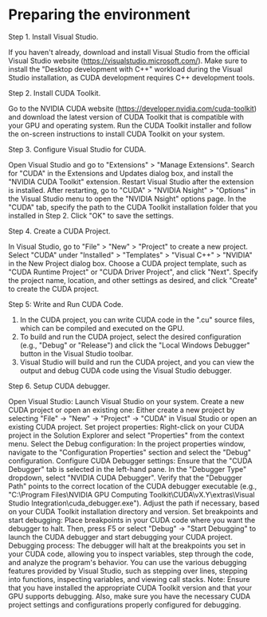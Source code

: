 # Preparing the environment

Step 1. Install Visual Studio.

If you haven't already, download and install Visual Studio from the official Visual Studio website (https://visualstudio.microsoft.com/).
Make sure to install the "Desktop development with C++" workload during the Visual Studio installation, as CUDA development requires C++ development tools.


Step 2. Install CUDA Toolkit.

Go to the NVIDIA CUDA website (https://developer.nvidia.com/cuda-toolkit) and download the latest version of CUDA Toolkit that is compatible with your GPU and operating system.
Run the CUDA Toolkit installer and follow the on-screen instructions to install CUDA Toolkit on your system.


Step 3. Configure Visual Studio for CUDA.

Open Visual Studio and go to "Extensions" > "Manage Extensions".
Search for "CUDA" in the Extensions and Updates dialog box, and install the "NVIDIA CUDA Toolkit" extension.
Restart Visual Studio after the extension is installed.
After restarting, go to "CUDA" > "NVIDIA Nsight" > "Options" in the Visual Studio menu to open the "NVIDIA Nsight" options page.
In the "CUDA" tab, specify the path to the CUDA Toolkit installation folder that you installed in Step 2.
Click "OK" to save the settings.


Step 4. Create a CUDA Project.

In Visual Studio, go to "File" > "New" > "Project" to create a new project.
Select "CUDA" under "Installed" > "Templates" > "Visual C++" > "NVIDIA" in the New Project dialog box.
Choose a CUDA project template, such as "CUDA Runtime Project" or "CUDA Driver Project", and click "Next".
Specify the project name, location, and other settings as desired, and click "Create" to create the CUDA project.


Step 5: Write and Run CUDA Code.

1. In the CUDA project, you can write CUDA code in the ".cu" source files, which can be compiled and executed on the GPU.
2. To build and run the CUDA project, select the desired configuration (e.g., "Debug" or "Release") and click the "Local Windows Debugger" button in the Visual Studio toolbar.
3. Visual Studio will build and run the CUDA project, and you can view the output and debug CUDA code using the Visual Studio debugger.

Step 6. Setup CUDA debugger.

Open Visual Studio: Launch Visual Studio on your system.
Create a new CUDA project or open an existing one: Either create a new project by selecting "File" -> "New" -> "Project" -> "CUDA" in Visual Studio or open an existing CUDA project.
Set project properties: Right-click on your CUDA project in the Solution Explorer and select "Properties" from the context menu.
Select the Debug configuration: In the project properties window, navigate to the "Configuration Properties" section and select the "Debug" configuration.
Configure CUDA Debugger settings:
Ensure that the "CUDA Debugger" tab is selected in the left-hand pane.
In the "Debugger Type" dropdown, select "NVIDIA CUDA Debugger".
Verify that the "Debugger Path" points to the correct location of the CUDA debugger executable (e.g., "C:\Program Files\NVIDIA GPU Computing Toolkit\CUDA\vX.Y\extras\Visual Studio Integration\cuda_debugger.exe"). Adjust the path if necessary, based on your CUDA Toolkit installation directory and version.
Set breakpoints and start debugging: Place breakpoints in your CUDA code where you want the debugger to halt. Then, press F5 or select "Debug" -> "Start Debugging" to launch the CUDA debugger and start debugging your CUDA project.
Debugging process:
The debugger will halt at the breakpoints you set in your CUDA code, allowing you to inspect variables, step through the code, and analyze the program's behavior.
You can use the various debugging features provided by Visual Studio, such as stepping over lines, stepping into functions, inspecting variables, and viewing call stacks.
Note: Ensure that you have installed the appropriate CUDA Toolkit version and that your GPU supports debugging. Also, make sure you have the necessary CUDA project settings and configurations properly configured for debugging.
